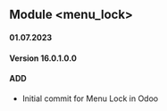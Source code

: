 ## Module <menu_lock>

#### 01.07.2023
#### Version 16.0.1.0.0
#### ADD
- Initial commit for Menu Lock in Odoo